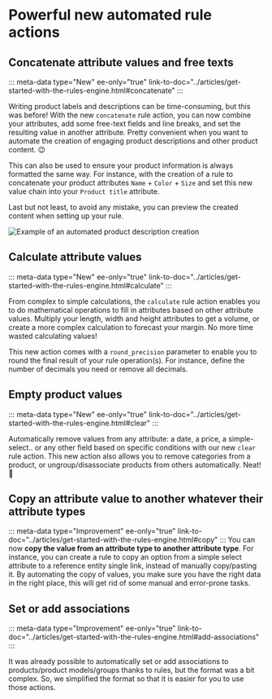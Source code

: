 # Powerful new automated rule actions

## Concatenate attribute values and free texts
::: meta-data type="New" ee-only="true" link-to-doc="../articles/get-started-with-the-rules-engine.html#concatenate"
:::

Writing product labels and descriptions can be time-consuming, but this was before! With the new `concatenate` rule action, you can now combine your attributes, add some free-text fields and line breaks, and set the resulting value in another attribute. Pretty convenient when you want to automate the creation of engaging product descriptions and other product content. :wink:

This can also be used to ensure your product information is always formatted the same way. For instance, with the creation of a rule to concatenate your product attributes `Name` + `Color` + `Size` and set this new value chain into your `Product title` attribute.

Last but not least, to avoid any mistake, you can preview the created content when setting up your rule.

![Example of an automated product description creation](../img/automated-product-description-with-rules.png)

## Calculate attribute values
::: meta-data type="New" ee-only="true" link-to-doc="../articles/get-started-with-the-rules-engine.html#calculate"
:::

From complex to simple calculations, the `calculate` rule action enables you to do mathematical operations to fill in attributes based on other attribute values. Multiply your length, width and height attributes to get a volume, or create a more complex calculation to forecast your margin. No more time wasted calculating values!

This new action comes with a `round_precision` parameter to enable you to round the final result of your rule operation(s). For instance, define the number of decimals you need or remove all decimals.

## Empty product values
::: meta-data type="New" ee-only="true" link-to-doc="../articles/get-started-with-the-rules-engine.html#clear"
:::

Automatically remove values from any attribute: a date, a price, a simple-select.. or any other field based on specific conditions with our new `clear` rule action. This new action also allows you to remove categories from a product, or ungroup/disassociate products from others automatically. Neat! :rocket:

## Copy an attribute value to another whatever their attribute types
::: meta-data type="Improvement" ee-only="true" link-to-doc="../articles/get-started-with-the-rules-engine.html#copy"
:::
You can now **copy the value from an attribute type to another attribute type**. For instance, you can create a rule to copy an option from a simple select attribute to a reference entity single link, instead of manually copy/pasting it. By automating the copy of values, you make sure you have the right data in the right place, this will get rid of some manual and error-prone tasks.

## Set or add associations
::: meta-data type="Improvement" ee-only="true" link-to-doc="../articles/get-started-with-the-rules-engine.html#add-associations"
:::

It was already possible to automatically set or add associations to products/product models/groups thanks to rules, but the format was a bit complex. So, we simplified the format so that it is easier for you to use those actions.

